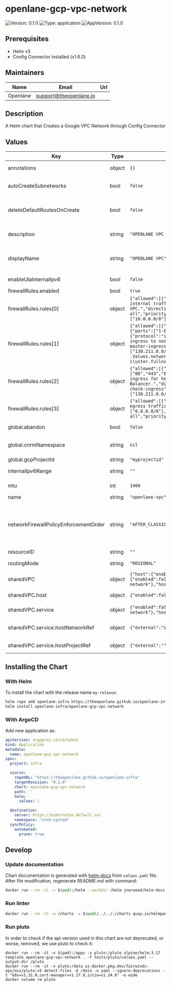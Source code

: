 # openlane-gcp-vpc-network

![Version: 0.1.0](https://img.shields.io/badge/Version-0.1.0-informational?style=flat-square) ![Type: application](https://img.shields.io/badge/Type-application-informational?style=flat-square) ![AppVersion: 0.1.0](https://img.shields.io/badge/AppVersion-0.1.0-informational?style=flat-square)

## Prerequisites

- Helm v3
- Config Connector installed (v1.6.0)

## Maintainers

| Name | Email | Url |
| ---- | ------ | --- |
| Openlane | <support@theopenlane.io> |  |

## Description

A Helm chart that Creates a Google VPC Network through Config Connector

## Values

| Key | Type | Default | Description |
|-----|------|---------|-------------|
| annotations | object | `{}` | Add annotations to the VPC Network. |
| autoCreateSubnetworks | bool | `false` | Enable custom subnet creation. If false, the VPC Network will not create subnets. |
| deleteDefaultRoutesOnCreate | bool | `false` | Keep the default routes on creation by default. If true, the VPC Network will delete the default routes. |
| description | string | `"OPENLANE VPC Network for infrastructure."` | A text description of the VPC Network. Must be less than or equal to 256 UTF-8 bytes. |
| displayName | string | `"OPENLANE VPC"` | The display name for the VPC Network. Can be updated without creating a new resource. |
| enableUlaInternalIpv6 | bool | `false` | Enable ULA internal ipv6 on this network. |
| firewallRules.enabled | bool | `true` |  |
| firewallRules.rules[0] | object | `{"allowed":[{"protocol":"all"}],"description":"Allow all internal traffic within the VPC.","direction":"INGRESS","name":"allow-internal-all","priority":1000,"sourceRanges":["10.0.0.0/8"],"targetTags":[]}` | Allow internal communication within the VPC network (essential for GKE pod communication). |
| firewallRules.rules[1] | object | `{"allowed":[{"ports":["1-65535"],"protocol":"tcp"},{"ports":["1-65535"],"protocol":"udp"},{"protocol":"icmp"}],"description":"Allow GKE master ingress to nodes.","direction":"INGRESS","name":"allow-gke-master-ingress","priority":1000,"sourceRanges":["130.211.0.0/22","35.191.0.0/16"],"targetTags":["gke-{{ .Values.network.projectId }}-{{ include \"gcp-gke-prod-cluster.fullname\" . }}-node"]}` | Allow ingress from GKE masters to nodes (required by GKE). |
| firewallRules.rules[2] | object | `{"allowed":[{"ports":["80","443","8080"],"protocol":"tcp"}],"description":"Allow ingress for health checks from GCP Load Balancer.","direction":"INGRESS","name":"allow-health-check-ingress","priority":1000,"sourceRanges":["130.211.0.0/22","35.191.0.0/16"],"targetTags":[]}` | Allow ephemeral ports (for health checks from load balancer) |
| firewallRules.rules[3] | object | `{"allowed":[{"protocol":"all"}],"description":"Allow all egress traffic.","destinationRanges":["0.0.0.0/0"],"direction":"EGRESS","name":"allow-egress-all","priority":1000,"targetTags":[]}` | Default allow egress to all (securely restrict this where possible) |
| global.abandon | bool | `false` | Keep the VPC even after the kcc resource deletion. |
| global.cnrmNamespace | string | `nil` | Allows to deploy in another namespace than the release one |
| global.gcpProjectId | string | `"myprojectid"` | Google Project ID |
| internalIpv6Range | string | `""` | Internal IPv6 range for ULA internal ipv6. |
| mtu | int | `1460` | Maximum Transmission Unit in bytes. |
| name | string | `"openlane-vpc"` | Name of the VPC Network. |
| networkFirewallPolicyEnforcementOrder | string | `"AFTER_CLASSIC_FIREWALL"` | The order that Firewall Rules and Firewall Policies are evaluated. Default value: "AFTER_CLASSIC_FIREWALL" Possible values: ["BEFORE_CLASSIC_FIREWALL", "AFTER_CLASSIC_FIREWALL"]. |
| resourceID | string | `""` | Optional resource ID. |
| routingMode | string | `"REGIONAL"` | Routing mode for the VPC Network. |
| sharedVPC | object | `{"host":{"enabled":false},"service":{"enabled":false,"hostNetworkRef":{"external":"openlane-network"},"hostProjectRef":{"external":""}}}` | Shared VPC configuration |
| sharedVPC.host | object | `{"enabled":false}` | Enable this project as a Shared VPC Host. |
| sharedVPC.service | object | `{"enabled":false,"hostNetworkRef":{"external":"openlane-network"},"hostProjectRef":{"external":""}}` | Enable this project as a Shared VPC Service. |
| sharedVPC.service.hostNetworkRef | object | `{"external":"openlane-network"}` | The reference to the host network in the Shared VPC Host project. |
| sharedVPC.service.hostProjectRef | object | `{"external":""}` | The reference to the host project. |

## Installing the Chart

### With Helm

To install the chart with the release name `my-release`:

```bash
helm repo add openlane-infra https://theopenlane.github.io/openlane-infra
helm install openlane-infra/openlane-gcp-vpc-network
```

### With ArgoCD

Add new application as:

```yaml
apiVersion: argoproj.io/v1alpha1
kind: Application
metadata:
  name: openlane-gcp-vpc-network
spec:
  project: infra

  source:
    repoURL: "https://theopenlane.github.io/openlane-infra"
    targetRevision: "0.1.0"
    chart: openlane-gcp-vpc-network
    path: ''
    helm:
      values: |

  destination:
    server: https://kubernetes.default.svc
    namespace: "cnrm-system"
  syncPolicy:
    automated:
      prune: true
```

## Develop

### Update documentation

Chart documentation is generated with [helm-docs](https://github.com/norwoodj/helm-docs) from `values.yaml` file.
After file modification, regenerate README.md with command:

```bash
docker run --rm -it -v $(pwd):/helm --workdir /helm jnorwood/helm-docs:v1.14.2 helm-docs
```

### Run linter

```bash
docker run --rm -it -w /charts -v $(pwd)/../../:/charts quay.io/helmpack/chart-testing:v3.12.0 ct lint --charts /charts/charts/openlane-gcp-vpc-network --config /charts/charts/openlane-gcp-vpc-network/ct.yaml
```

### Run pluto

In order to check if the api-version used in this chart are not deprecated, or worse, removed, we use pluto to check it:

```
docker run --rm -it -v $(pwd):/apps -v pluto:/pluto alpine/helm:3.17 template openlane-gcp-vpc-network . -f tests/pluto/values.yaml --output-dir /pluto
docker run --rm -it -v pluto:/data us-docker.pkg.dev/fairwinds-ops/oss/pluto:v5 detect-files -d /data -o yaml --ignore-deprecations -t "k8s=v1.31.0,cert-manager=v1.17.0,istio=v1.24.0" -o wide
docker volume rm pluto
```

